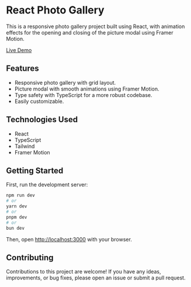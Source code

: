 # React Photo Gallery

This is a responsive photo gallery project built using React, with animation effects for the opening and closing of the picture modal using Framer Motion.

[Live Demo](http://photo-gallery-taupe-eight.vercel.app/)

## Features

- Responsive photo gallery with grid layout.
- Picture modal with smooth animations using Framer Motion.
- Type safety with TypeScript for a more robust codebase.
- Easily customizable.

## Technologies Used

- React
- TypeScript
- Tailwind
- Framer Motion

## Getting Started

First, run the development server:

```bash
npm run dev
# or
yarn dev
# or
pnpm dev
# or
bun dev
```

Then, open [http://localhost:3000](http://localhost:3000) with your browser.

## Contributing

Contributions to this project are welcome! If you have any ideas, improvements, or bug fixes, please open an issue or submit a pull request.
